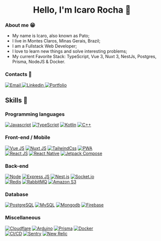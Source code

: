 <h1 align="center">Hello, I'm Icaro Rocha 👋</h1>

### About me 😁
- My name is Icaro, also known as Pato;
- I live in Montes Claros, Minas Gerais, Brazil;
- I am a Fullstack Web Developer;
- I love to learn new things and solve interesting problems;
- My current Favorite Stack: TypeScript, Vue 3, Nuxt 3, NestJs, Postgres, Prisma, NodeJS & Docker.
  
### Contacts 📱
<div>
  <a href="mailto:conversecomicaro@gmail.com">
    <img alt="Email" src="https://img.shields.io/badge/Email-D14836?style=for-the-badge&logo=gmail&logoColor=white" />
  </a>
  <a href="https://www.linkedin.com/in/icaromiguel/">
    <img alt="Linkedin" src="https://img.shields.io/badge/linkedin%20-%230077B5.svg?&style=for-the-badge&logo=linkedin&logoColor=white" />
  </a>
  <a href="https://imrocha.dev/">
    <img alt="Portfolio" src="https://img.shields.io/badge/Portfolio-6B62FF.svg?&style=for-the-badge&" />
  </a>
</div>

<h2>Skills 🚀</h2>

### Programming languages
[![Javascript](https://img.shields.io/badge/Javascript-323330?style=for-the-badge&logo=javascript)](https://typescriptlang.org)
[![TypeScript](https://img.shields.io/badge/Typescript-323330?style=for-the-badge&logo=typescript)](https://developer.mozilla.org/docs/Web/JavaScript)
[![Kotlin](https://img.shields.io/badge/Kotlin-323330?style=for-the-badge&logo=kotlin)](https://kotlinlang.org/)
[![C++](https://img.shields.io/badge/C++-323330?style=for-the-badge&logo=cplusplus&logoColor=5E97D0)](https://devdocs.io/cpp)

### Front-end / Mobile
[![Vue JS](https://img.shields.io/badge/Vue_js-42b883?style=for-the-badge&logo=vue.js&logoColor=white)](https://vuejs.org/)
[![Nuxt JS](https://img.shields.io/badge/Nuxt_js-3b8070?style=for-the-badge&logo=nuxt.js&logoColor=white)](https://nuxt.com/)
[![TailwindCss](https://img.shields.io/badge/Tailwind_Css-37BCF8?style=for-the-badge&logo=tailwindcss&logoColor=white)](https://www.tailwindcss.com/)
[![PWA](https://img.shields.io/badge/PWA-5A0FC8?style=for-the-badge&logo=pwa&logoColor=white)](https://developer.mozilla.org/pt-BR/docs/Web/Progressive_web_apps)
<br/>
[![React JS](https://img.shields.io/badge/React_js-323330?style=for-the-badge&logo=react&logoColor=61DBFB)](https://reactjs.org/)
[![React Native](https://img.shields.io/badge/React_native-323330?style=for-the-badge&logo=react&logoColor=61DBFB)](https://reactnative.dev/)
[![Jetpack Compose](https://img.shields.io/badge/Jetpack_compose-323330?style=for-the-badge&logo=jetpackcompose&logoColor=4285F4)](https://developer.android.com/jetpack/compose)

### Back-end
[![Node](https://img.shields.io/badge/Node.js-43853D?style=for-the-badge&logo=node.js&logoColor=white)](https://nodejs.org)
[![Express JS](https://img.shields.io/badge/Express-000000?style=for-the-badge&logo=express&logoColor=white)](https://expressjs.com/)
[![Nest.js](https://img.shields.io/badge/Nest_js-E0234E?style=for-the-badge&logo=nestjs&logoColor=white)](https://nestjs.com/)
[![Socket.io](https://img.shields.io/badge/Socket_IO-323330?style=for-the-badge&logo=socket.io)](https://socket.io/)
<br />
[![Redis](https://img.shields.io/badge/Redis-DC382D?style=for-the-badge&logo=redis&logoColor=white)](https://redis.io/)
[![RabbitMQ](https://img.shields.io/badge/RabbitMQ-FF6600?style=for-the-badge&logo=rabbitmq&logoColor=white)](https://www.rabbitmq.com/)
[![Amazon S3](https://img.shields.io/badge/Amazon_S3-569A31?style=for-the-badge&logo=amazonaws&logoColor=white)](https://aws.amazon.com/s3/)

### Database
[![PostgreSQL](https://img.shields.io/badge/Postgres-0064a5?style=for-the-badge&logo=postgresql&logoColor=white)](https://www.postgresql.org/)
[![MySQL](https://img.shields.io/badge/MySQL-00758f?style=for-the-badge&logo=mysql&logoColor=white)](https://www.mysql.com/)
[![Mongodb](https://img.shields.io/badge/Mongo_DB-3FA037?style=for-the-badge&logo=mongodb&logoColor=white)](https://mongodb.com)
[![Firebase](https://img.shields.io/badge/Firebase-323330?style=for-the-badge&logo=firebase)](https://firebase.google.com/)

### Miscellaneous
[![Cloudflare](https://img.shields.io/badge/Cloudflare-F48120?style=for-the-badge&logo=cloudflare&logoColor=white)](https://cloudflare.com/)
[![Arduino](https://img.shields.io/badge/Arduino-028184?style=for-the-badge&logo=arduino&logoColor=white)](https://www.arduino.cc/)
[![Prisma](https://img.shields.io/badge/Prisma-0C344B?style=for-the-badge&logo=prisma&logoColor=white)](https://www.prisma.io/)
[![Docker](https://img.shields.io/badge/Docker-2496ED?style=for-the-badge&logo=docker&logoColor=white)](https://www.docker.com/)
<br />
[![CI/CD](https://img.shields.io/badge/CI/CD-0366d6?style=for-the-badge&logo=githubactions&logoColor=white)](https://github.com/features/actions)
[![Sentry](https://img.shields.io/badge/Monitoring-Sentry-D30000?style=for-the-badge&logo=sentry&logoColor=white)](https://sentry.io/)
[![New Relic](https://img.shields.io/badge/Monitoring-New%20Relic-008C99?style=for-the-badge&logo=newrelic&logoColor=white)](https://newrelic.com/)

<!-- <div>
  <h2>My top languages ⚡</h2>
   
  <a href="https://github.com/anuraghazra/github-readme-stats">
    <img src="https://github-readme-stats.vercel.app/api/top-langs/?username=patogordo&layout=compact&theme=react&hide=html,css&langs_count=6" />
  </a>
</div> -->
